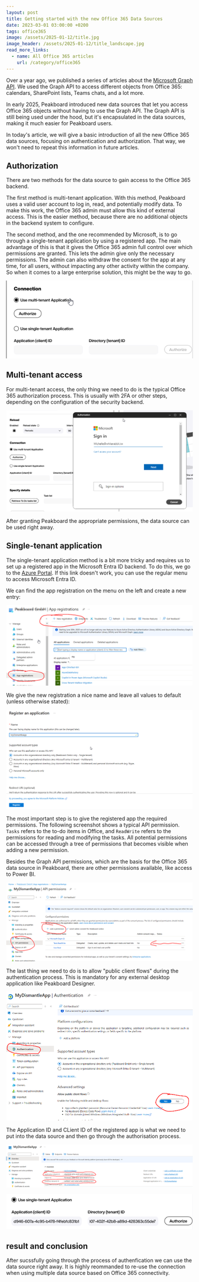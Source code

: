 ```yaml
---
layout: post
title: Getting started with the new Office 365 Data Sources
date: 2023-03-01 03:00:00 +0200
tags: office365
image: /assets/2025-01-12/title.jpg
image_header: /assets/2025-01-12/title_landscape.jpg
read_more_links:
  - name: All Office 365 articles
    url: /category/office365
---
```

Over a year ago, we published a series of articles about the [Microsoft Graph API](https://how-to-dismantle-a-peakboard-box.com/category/msgraph). We used the Graph API to access different objects from Office 365: calendars, SharePoint lists, Teams chats, and a lot more.

In early 2025, Peakboard introduced new data sources that let you access Office 365 objects without having to use the Graph API. The Graph API is still being used under the hood, but it's encapsulated in the data sources, making it much easier for Peakboard users.

In today's article, we will give a basic introduction of all the new Office 365 data sources, focusing on authentication and authorization. That way, we won't need to repeat this information in future articles.

## Authorization

There are two methods for the data source to gain access to the Office 365 backend.

The first method is multi-tenant application. With this method, Peakboard uses a valid user account to log in, read, and potentially modify data. To make this work, the Office 365 admin must allow this kind of external access. This is the easier method, because there are no additional objects in the backend system to configure.

The second method, and the one recommended by Microsoft, is to go through a single-tenant application by using a registered app. The main advantage of this is that it gives the Office 365 admin full control over which permissions are granted. This lets the admin give only the necessary permissions. The admin can also withdraw the consent for the app at any time, for all users, without impacting any other activity within the company. So when it comes to a large enterprise solution, this might be the way to go.

![image](/assets/2025-01-12/005.png)

## Multi-tenant access

For multi-tenant access, the only thing we need to do is the typical Office 365 authorization process. This is usually with 2FA or other steps, depending on the configuration of the security backend. 

![image](/assets/2025-01-12/006.png)

After granting Peakboard the appropriate permissions, the data source can be used right away.

## Single-tenant application

The single-tenant application method is a bit more tricky and requires us to set up a registered app in the Microsoft Entra ID backend. To do this, we go to the [Azure Portal](https://portal.azure.com/#view/Microsoft_AAD_IAM/ActiveDirectoryMenuBlade/~/RegisteredApps). If this link doesn't work, you can use the regular menu to access Microsoft Entra ID.

We can find the app registration on the menu on the left and create a new entry:

![image](/assets/2025-01-12/010.png)

We give the new registration a nice name and leave all values to default (unless otherwise stated):

![image](/assets/2025-01-12/020.png)

The most important step is to give the registered app the required permissions. The following screenshot shows a typical API permission. `Tasks` refers to the to-do items in Office, and `ReadWrite` refers to the permissions for reading and modifying the tasks. All potential permissions can be accessed through a tree of permissions that becomes visible when adding a new permission.

Besides the Graph API permissions, which are the basis for the Office 365 data source in Peakboard, there are other permissions available, like access to Power BI.

![image](/assets/2025-01-12/030.png)

The last thing we need to do is to allow "public client flows" during the authentication process. This is mandatory for any external desktop application like Peakboard Designer.

![image](/assets/2025-01-12/040.png)

The Application ID and CLient ID of the registered app is what we need to put into the data source and then go through the authorisation process.

![image](/assets/2025-01-12/050.png)

![image](/assets/2025-01-12/060.png)

## result and conclusion

After sucssfully going through the process of authenfication we can use the data source right away. It is highly reommanded to re-use the connection when using multiple data source based on Office 365 connectivity.

